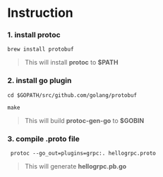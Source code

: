 
# Instruction

### 1. install protoc
```
brew install protobuf
```
> This will install **protoc** to **$PATH**

### 2. install go plugin

```
cd $GOPATH/src/github.com/golang/protobuf

make
```
> This will build **protoc-gen-go** to **$GOBIN**

### 3. compile .proto file

```
 protoc --go_out=plugins=grpc:. hellogrpc.proto
 ```

> This will generate **hellogrpc.pb.go**


